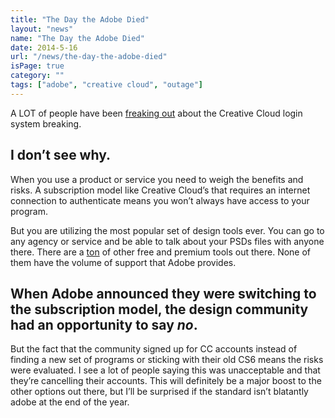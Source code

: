 ```yaml
---
title: "The Day the Adobe Died"
layout: "news"
name: "The Day the Adobe Died"
date: 2014-5-16
url: "/news/the-day-the-adobe-died"
isPage: true
category: ""
tags: ["adobe", "creative cloud", "outage"]
---
```


A LOT of people have been [freaking out](https://twitter.com/AdobeCare/status/466993011222511617) about the Creative Cloud login system breaking.

## I don’t see why.

When you use a product or service you need to weigh the benefits and risks. A subscription model like Creative Cloud’s that requires an internet connection to authenticate means you won’t always have access to your program. 

But you are utilizing the most popular set of design tools ever. You can go to any agency or service and be able to talk about your PSDs files with anyone there. There are a [ton](https://www.google.com/search?q=adobe+alternative&oq=adobe+alternative&aqs=chrome..69i57j69i65j0l4.36154j0j7&sourceid=chrome&es_sm=91&ie=UTF-8) of other free and premium tools out there. None of them have the volume of support that Adobe provides.

## When Adobe announced they were switching to the subscription model, the design community had an opportunity to say *no*.

But the fact that the community signed up for CC accounts instead of finding a new set of programs or sticking with their old CS6 means the risks were evaluated. I see a lot of people saying this was unacceptable and that they’re cancelling their accounts. This will definitely be a major boost to the other options out there, but I’ll be surprised if the standard isn’t blatantly adobe at the end of the year.
